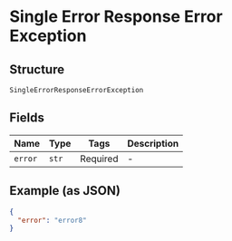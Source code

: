 
# Single Error Response Error Exception

## Structure

`SingleErrorResponseErrorException`

## Fields

| Name | Type | Tags | Description |
|  --- | --- | --- | --- |
| `error` | `str` | Required | - |

## Example (as JSON)

```json
{
  "error": "error8"
}
```

